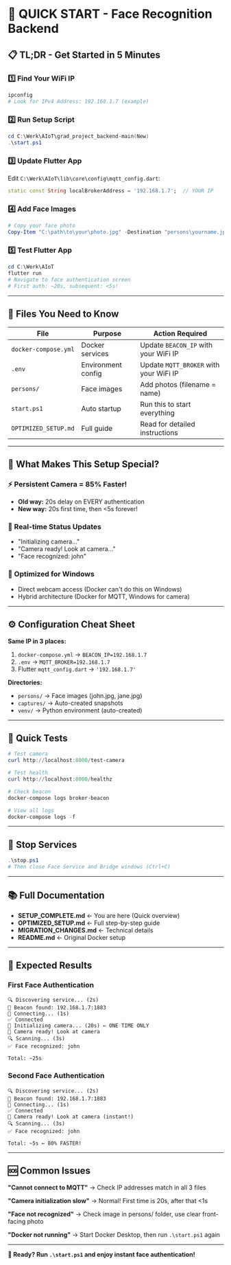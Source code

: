 # 🎯 QUICK START - Face Recognition Backend

## 📋 TL;DR - Get Started in 5 Minutes

### 1️⃣ Find Your WiFi IP
```powershell
ipconfig
# Look for IPv4 Address: 192.168.1.7 (example)
```

### 2️⃣ Run Setup Script
```powershell
cd C:\Werk\AIoT\grad_project_backend-main(New)
.\start.ps1
```

### 3️⃣ Update Flutter App
Edit `C:\Werk\AIoT\lib\core\config\mqtt_config.dart`:
```dart
static const String localBrokerAddress = '192.168.1.7';  // YOUR IP
```

### 4️⃣ Add Face Images
```powershell
# Copy your face photo
Copy-Item "C:\path\to\your\photo.jpg" -Destination "persons\yourname.jpg"
```

### 5️⃣ Test Flutter App
```powershell
cd C:\Werk\AIoT
flutter run
# Navigate to face authentication screen
# First auth: ~20s, subsequent: <5s!
```

---

## 📁 Files You Need to Know

| File | Purpose | Action Required |
|------|---------|----------------|
| `docker-compose.yml` | Docker services | Update `BEACON_IP` with your WiFi IP |
| `.env` | Environment config | Update `MQTT_BROKER` with your WiFi IP |
| `persons/` | Face images | Add photos (filename = name) |
| `start.ps1` | Auto startup | Run this to start everything |
| `OPTIMIZED_SETUP.md` | Full guide | Read for detailed instructions |

---

## 🚀 What Makes This Setup Special?

### ⚡ Persistent Camera = 85% Faster!
- **Old way:** 20s delay on EVERY authentication
- **New way:** 20s first time, then <5s forever!

### 📡 Real-time Status Updates
- "Initializing camera..."
- "Camera ready! Look at camera..."
- "Face recognized: john"

### 🎯 Optimized for Windows
- Direct webcam access (Docker can't do this on Windows)
- Hybrid architecture (Docker for MQTT, Windows for camera)

---

## ⚙️ Configuration Cheat Sheet

**Same IP in 3 places:**
1. `docker-compose.yml` → `BEACON_IP=192.168.1.7`
2. `.env` → `MQTT_BROKER=192.168.1.7`
3. Flutter `mqtt_config.dart` → `'192.168.1.7'`

**Directories:**
- `persons/` → Face images (john.jpg, jane.jpg)
- `captures/` → Auto-created snapshots
- `venv/` → Python environment (auto-created)

---

## 🧪 Quick Tests

```powershell
# Test camera
curl http://localhost:8000/test-camera

# Test health
curl http://localhost:8000/healthz

# Check beacon
docker-compose logs broker-beacon

# View all logs
docker-compose logs -f
```

---

## 🛑 Stop Services

```powershell
.\stop.ps1
# Then close Face Service and Bridge windows (Ctrl+C)
```

---

## 📚 Full Documentation

- **SETUP_COMPLETE.md** ← You are here (Quick overview)
- **OPTIMIZED_SETUP.md** ← Full step-by-step guide
- **MIGRATION_CHANGES.md** ← Technical details
- **README.md** ← Original Docker setup

---

## 🎉 Expected Results

### First Face Authentication
```
🔍 Discovering service... (2s)
📡 Beacon found: 192.168.1.7:1883
🔌 Connecting... (1s)
✅ Connected
📸 Initializing camera... (20s) ← ONE TIME ONLY
📸 Camera ready! Look at camera
🔍 Scanning... (3s)
✅ Face recognized: john

Total: ~25s
```

### Second Face Authentication
```
🔍 Discovering service... (2s)
📡 Beacon found: 192.168.1.7:1883
🔌 Connecting... (1s)
✅ Connected
📸 Camera ready! Look at camera (instant!)
🔍 Scanning... (3s)
✅ Face recognized: john

Total: ~5s ← 80% FASTER!
```

---

## 🆘 Common Issues

**"Cannot connect to MQTT"**
→ Check IP addresses match in all 3 files

**"Camera initialization slow"**
→ Normal! First time is 20s, after that <1s

**"Face not recognized"**
→ Check image in persons/ folder, use clear front-facing photo

**"Docker not running"**
→ Start Docker Desktop, then run `.\start.ps1` again

---

**🚀 Ready? Run `.\start.ps1` and enjoy instant face authentication!**
